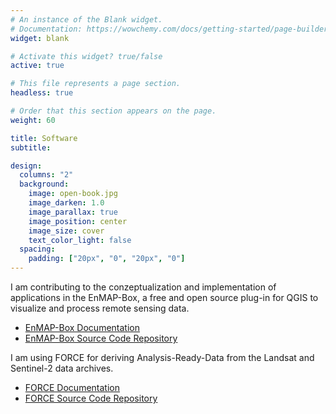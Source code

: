 ```yaml
---
# An instance of the Blank widget.
# Documentation: https://wowchemy.com/docs/getting-started/page-builder/
widget: blank

# Activate this widget? true/false
active: true

# This file represents a page section.
headless: true

# Order that this section appears on the page.
weight: 60

title: Software
subtitle:

design:
  columns: "2"
  background:
    image: open-book.jpg
    image_darken: 1.0
    image_parallax: true
    image_position: center
    image_size: cover
    text_color_light: false
  spacing:
    padding: ["20px", "0", "20px", "0"]
---
```


I am contributing to the conzeptualization and implementation of applications in the EnMAP-Box, a free and open source plug-in for QGIS to visualize and process remote sensing data. 
- [EnMAP-Box Documentation](https://enmap-box.readthedocs.io/en/latest/)
- [EnMAP-Box Source Code Repository](https://bitbucket.org/hu-geomatics/enmap-box/src/develop/)

I am using FORCE for deriving Analysis-Ready-Data from the Landsat and Sentinel-2 data archives. 
- [FORCE Documentation](https://force-eo.readthedocs.io/en/latest/) 
- [FORCE Source Code Repository](https://github.com/davidfrantz/force) 
